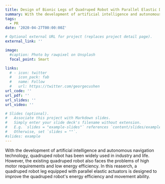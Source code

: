 ```yaml
---
title: Design of Bionic Legs of Quadruped Robot with Parallel Elastic Driver
summary: With the development of artificial intelligence and autonomous navigation technology...
tags:
  - PR
date: '2020-04-27T00:00:00Z'

# Optional external URL for project (replaces project detail page).
external_link: ''

image:
  #caption: Photo by rawpixel on Unsplash
  focal_point: Smart

links:
  # - icon: twitter
  #   icon_pack: fab
  #   name: Follow
  #   url: https://twitter.com/georgecushen
url_code: ''
url_pdf: ''
url_slides: ''
url_video: ''

# Slides (optional).
#   Associate this project with Markdown slides.
#   Simply enter your slide deck's filename without extension.
#   E.g. `slides = "example-slides"` references `content/slides/example-slides.md`.
#   Otherwise, set `slides = ""`.
#slides: example
---
```

With the development of artificial intelligence and autonomous navigation technology, quadruped robot has been widely used in industry and life. However, the existing quadruped robot also faces the problems of high motor requirements and low energy efficiency. In this reaserch, a quadruped robot leg equipped with parallel elastic actuators is designed to improve the quadruped robot's energy efficiency and movement ability.